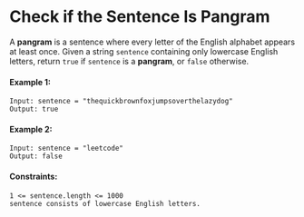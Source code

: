 # Check if the Sentence Is Pangram

A **pangram** is a sentence where every letter of the English alphabet appears at least once.
Given a string ```sentence``` containing only lowercase English letters, return ```true``` if ```sentence``` is a **pangram**, or ```false``` otherwise.

#### Example 1:
```
Input: sentence = "thequickbrownfoxjumpsoverthelazydog"
Output: true
```

#### Example 2:
```
Input: sentence = "leetcode"
Output: false
```

#### Constraints:
```
1 <= sentence.length <= 1000
sentence consists of lowercase English letters.
```
